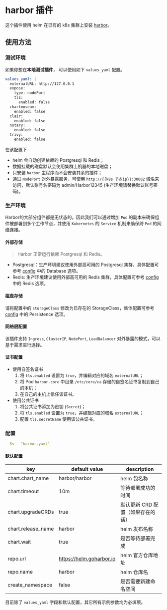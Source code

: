 # harbor 插件

这个插件使用 helm 在已有的 k8s 集群上安装 [harbor](https://goharbor.io/)。

## 使用方法

### 测试环境

如果你想在**本地测试插件**， 可以使用如下 `values_yaml` 配置。

```yaml
values_yaml: |
  externalURL: http://127.0.0.1
  expose:
    type: nodePort
    tls:
      enabled: false
  chartmuseum:
    enabled: false
  clair:
    enabled: false
  notary:
    enabled: false
  trivy:
    enabled: false
```

在该配置下

- helm 会自动创建依赖的 Postgresql 和 Redis；
- 数据挂载的磁盘默认会使用集群上机器的本地磁盘；
- 只安装 `harbor` 主程序而不会安装其余的插件；
- 通过 `NodePort` 对外暴露服务，可使用 `http://{{k8s 节点ip}}:30002` 域名来访问，默认账号名密码为 admin/Harbor12345 (生产环境请替换默认账号密码)。

### 生产环境

Harbor的大部分组件都是无状态的。因此我们可以通过增加 `Pod` 的副本来确保组件被部署到多个工作节点，并使用 `Kubernetes` 的 `Service` 机制来确保跨 `Pod` 的网络连接。

#### 外部存储

> Harbor 正常运行依赖 Postgresql 和 Redis。

- Postgresql：生产环境建议使用外部高可用的 Postgresql 集群，具体配置可参考 [config](https://github.com/goharbor/harbor-helm#configuration) 中的 Database 选项。
- Redis: 生产环境建议使用外部高可用的 Redis 集群，具体配置可参考 [config](https://github.com/goharbor/harbor-helm#configuration) 中的 Redis 选项。

#### 磁盘存储
请将配置中的 `storageClass` 修改为已存在的 StorageClass，集体配置可参考  [config](https://github.com/goharbor/harbor-helm#configuration) 中的 Persistence 选项。

#### 网络层配置
该插件支持 `Ingress`, `ClusterIP`, `NodePort`, `LoadBalancer` 对外暴露的模式，可以基于需求进行选择。

#### 证书配置

- 使用自签名证书
  1. 将 `tls.enabled` 设置为 `true`，并编辑对应的域名 `externalURL`；
  2. 将 Pod `harbor-core` 中目录 `/etc/core/ca` 存储的自签名证书复制到自己的本机；
  3. 在自己的主机上信任该证书。
- 使用公共证书
  1. 将公共证书添加为密钥 (`Secret`)；
  2. 将 `tls.enabled` 设置为 `true`，并编辑对应的域名 `externalURL`；
  3. 配置 `tls.secretName` 使用该公共证书。

### 配置

```yaml
--8<-- "harbor.yaml"
```

#### 默认配置

| key                | default value            | description                                        |
| ----               | ----                     | ----                                               |
| chart.chart_name   | harbor/harbor            | helm 包名称                                        |
| chart.timeout      | 10m                      | 等待部署成功的时间                                 |
| chart.upgradeCRDs  | true                     | 默认更新 CRD 配置（如果存在的话）                  |
| chart.release_name | harbor                   | helm 发布名称                                      |
| chart.wait         | true                     | 是否等待部署完成                                   |
| repo.url           | https://helm.goharbor.io | helm 官方仓库地址                                  |
| repo.name          | harbor                   | helm 仓库名                                        |
| create_namespace   | false                    | 是否需要新建命名空间                               |

目前除了 `values_yaml` 字段和默认配置，其它所有示例参数均为必填项。
